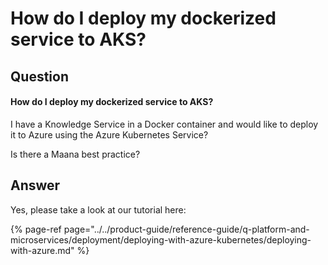 # How do I deploy my dockerized service to AKS?

## Question

#### How do I deploy my dockerized service to AKS?

I have a Knowledge Service in a Docker container and would like to deploy it to Azure using the Azure Kubernetes Service?

Is there a Maana best practice?

## Answer

Yes, please take a look at our tutorial here:

{% page-ref page="../../product-guide/reference-guide/q-platform-and-microservices/deployment/deploying-with-azure-kubernetes/deploying-with-azure.md" %}

## 


